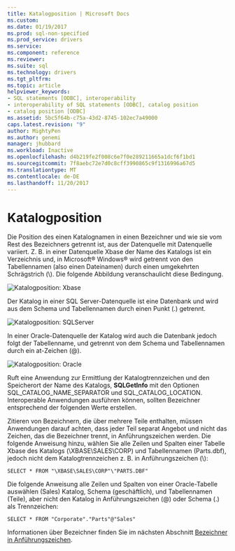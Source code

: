 ```yaml
---
title: Katalogposition | Microsoft Docs
ms.custom: 
ms.date: 01/19/2017
ms.prod: sql-non-specified
ms.prod_service: drivers
ms.service: 
ms.component: reference
ms.reviewer: 
ms.suite: sql
ms.technology: drivers
ms.tgt_pltfrm: 
ms.topic: article
helpviewer_keywords:
- SQL statements [ODBC], interoperability
- interoperability of SQL statements [ODBC], catalog position
- catalog position [ODBC]
ms.assetid: 5bc5f64b-c75a-43d2-8745-102ec7a49000
caps.latest.revision: "9"
author: MightyPen
ms.author: genemi
manager: jhubbard
ms.workload: Inactive
ms.openlocfilehash: d4b219fe2f008c6e7f0e289211665a1dcf6f1bd1
ms.sourcegitcommit: 7f8aebc72e7d0c8cff3990865c9f1316996a67d5
ms.translationtype: MT
ms.contentlocale: de-DE
ms.lasthandoff: 11/20/2017
---
```

# <a name="catalog-position"></a>Katalogposition
Die Position des einen Katalognamen in einen Bezeichner und wie sie vom Rest des Bezeichners getrennt ist, aus der Datenquelle mit Datenquelle variiert. Z. B. in einer Datenquelle Xbase der Name des Katalogs ist ein Verzeichnis und, in Microsoft® Windows® wird getrennt von den Tabellennamen (also einen Dateinamen) durch einen umgekehrten Schrägstrich (\\). Die folgende Abbildung veranschaulicht diese Bedingung.  
  
 ![Katalogposition: Xbase](../../../odbc/reference/develop-app/media/ch0801.gif "ch0801")  
  
 Der Katalog in einer SQL Server-Datenquelle ist eine Datenbank und wird aus dem Schema und Tabellennamen durch einen Punkt (.) getrennt.  
  
 ![Katalogposition: SQLServer](../../../odbc/reference/develop-app/media/ch0802.gif "ch0802")  
  
 In einer Oracle-Datenquelle der Katalog wird auch die Datenbank jedoch folgt der Tabellenname, und getrennt von dem Schema und Tabellennamen durch ein at-Zeichen (@).  
  
 ![Katalogposition: Oracle](../../../odbc/reference/develop-app/media/ch0803.gif "ch0803")  
  
 Ruft eine Anwendung zur Ermittlung der Katalogtrennzeichen und den Speicherort der Name des Katalogs, **SQLGetInfo** mit den Optionen SQL_CATALOG_NAME_SEPARATOR und SQL_CATALOG_LOCATION. Interoperable Anwendungen ausführen können, sollten Bezeichner entsprechend der folgenden Werte erstellen.  
  
 Zitieren von Bezeichnern, die über mehrere Teile enthalten, müssen Anwendungen darauf achten, dass jeder Teil separat Angebot und nicht das Zeichen, das die Bezeichner trennt, in Anführungszeichen werden. Die folgende Anweisung hinzu, wählen Sie alle Zeilen und Spalten einer Tabelle Xbase des Katalogs (\XBASE\SALES\CORP) und Tabellennamen (Parts.dbf), jedoch nicht dem Katalogtrennzeichen z. B. in Anführungszeichen (\\):  
  
```  
SELECT * FROM "\XBASE\SALES\CORP"\"PARTS.DBF"  
```  
  
 Die folgende Anweisung alle Zeilen und Spalten von einer Oracle-Tabelle auswählen (Sales) Katalog, Schema (geschäftlich), und Tabellennamen (Teile), aber nicht den Katalog in Anführungszeichen (@) oder Schema (.) als Trennzeichen:  
  
```  
SELECT * FROM "Corporate"."Parts"@"Sales"  
```  
  
 Informationen über Bezeichner finden Sie im nächsten Abschnitt [Bezeichner in Anführungszeichen](../../../odbc/reference/develop-app/quoted-identifiers.md).
